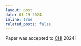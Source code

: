 ```yaml
---
layout: post
date: 01-19-2024
inline: true
related_posts: false
---
```


Paper was accepted to <a href="https://link.springer.com/article/10.1007/s11548-023-02980-5" target="_blank" rel="noopener noreferrer">CHI</a> 2024!
